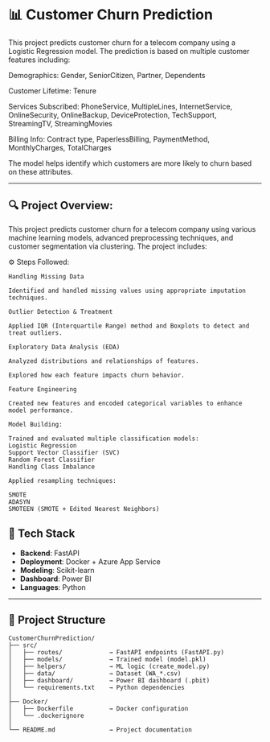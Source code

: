 # 📊 Customer Churn Prediction

This project predicts customer churn for a telecom company using a Logistic Regression model. The prediction is based on multiple customer features including:

Demographics: Gender, SeniorCitizen, Partner, Dependents

Customer Lifetime: Tenure

Services Subscribed: PhoneService, MultipleLines, InternetService, OnlineSecurity, OnlineBackup, DeviceProtection, TechSupport, StreamingTV, StreamingMovies

Billing Info: Contract type, PaperlessBilling, PaymentMethod, MonthlyCharges, TotalCharges

The model helps identify which customers are more likely to churn based on these attributes.

---
## 🔍 Project Overview:

This project predicts customer churn for a telecom company using various machine learning models, advanced preprocessing techniques, and customer segmentation via clustering. The project includes:
    
  ⚙️ Steps Followed:
  
    Handling Missing Data

    Identified and handled missing values using appropriate imputation techniques.

    Outlier Detection & Treatment

    Applied IQR (Interquartile Range) method and Boxplots to detect and treat outliers.

    Exploratory Data Analysis (EDA)

    Analyzed distributions and relationships of features.

    Explored how each feature impacts churn behavior.

    Feature Engineering

    Created new features and encoded categorical variables to enhance model performance.

    Model Building:
    
    Trained and evaluated multiple classification models:
    Logistic Regression
    Support Vector Classifier (SVC)
    Random Forest Classifier
    Handling Class Imbalance
    
    Applied resampling techniques:
    
    SMOTE
    ADASYN
    SMOTEEN (SMOTE + Edited Nearest Neighbors)
  




















## 🔧 Tech Stack

- **Backend**: FastAPI  
- **Deployment**: Docker + Azure App Service  
- **Modeling**: Scikit-learn  
- **Dashboard**: Power BI  
- **Languages**: Python  

---

## 📁 Project Structure

```plaintext
CustomerChurnPrediction/
├── src/
│   ├── routes/             → FastAPI endpoints (FastAPI.py)
│   ├── models/             → Trained model (model.pkl)
│   ├── helpers/            → ML logic (create_model.py)
│   ├── data/               → Dataset (WA_*.csv)
│   ├── dashboard/          → Power BI dashboard (.pbit)
│   └── requirements.txt    → Python dependencies
│
├── Docker/
│   ├── Dockerfile          → Docker configuration
│   └── .dockerignore
│
└── README.md               → Project documentation


